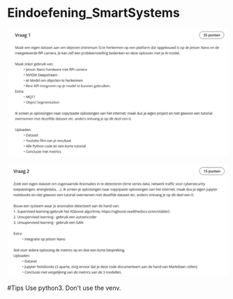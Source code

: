 # Eindoefening_SmartSystems

![vraag1](./MEDIA/vraag1ss.png?raw=true)

![vraag2](./MEDIA/vraag2ss.png?raw=true)

#Tips
Use python3.
Don't use the venv.


